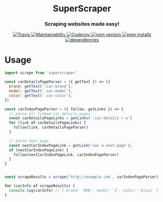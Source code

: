 <h1 align="center">SuperScraper</h1>
<h3 align="center">Scraping websites made easy!</h3>
<p align="center">
  <a target="_blank" href="https://travis-ci.org/epegzz/superscraper">
    <img alt="Travis" src="https://img.shields.io/travis/epegzz/superscraper.svg?style=flat-square">
  </a>
  <a target="_blank" href="https://codeclimate.com/github/epegzz/superscraper/maintainability">
    <img alt="Maintainability" src="https://img.shields.io/codeclimate/maintainability/epegzz/superscraper.svg?style=flat-square">
  </a>
  <a target="_blank" href="https://codecov.io/gh/epegzz/superscraper">
    <img alt="Codecov" src="https://img.shields.io/codecov/c/github/epegzz/superscraper.svg?style=flat-square">
  </a>
  <a target="_blank" href="https://www.npmjs.com/package/@epegzz/superscraper">
    <img alt="npm version" src="https://img.shields.io/npm/v/@epegzz/superscraper.svg?style=flat-square">
  </a>
  <a target="_blank" href="https://www.npmjs.com/package/@epegzz/superscraper">
    <img alt="npm installs" src="https://img.shields.io/npm/dm/@epegzz/superscraper.svg?style=flat-square">
  </a>
  <a target="_blank" href="https://david-dm.org/epegzz/superscraper">
    <img alt="dependencies" src="https://img.shields.io/david/epegzz/superscraper.svg?style=flat-square">
  </a>
</p>


# Usage

```js
import scrape from 'superscraper'

const carDetailsPageParser = ({ getText }) => ({
  brand: getText('.car-brand'),
  model: getText('.car-model'),
  color: getText('.car-color'),
})

const carIndexPageParser = ({ follow, getLinks }) => {
  // parse all linked car details pages
  const carDetailsPageLinks = getLinks('.car-details > a')
  for (link of carDetailsPageLinks) {
    follow(link, carDetailsPageParser)
  }

  // parse next page
  const nextCarIndexPageLink = getLink('nav a.next-page');
  if (nextCarIndexPageLink) {
    follow(nextCarIndexPageLink, carIndexPageParser)
  }
}


const scrapeResults = scrape('http://example.com', carIndexPageParser)

for (carInfo of scrapeResults) {
  console.log(carInfo) // { brand: 'BMW', model: '3', color: 'black' }
}
```

